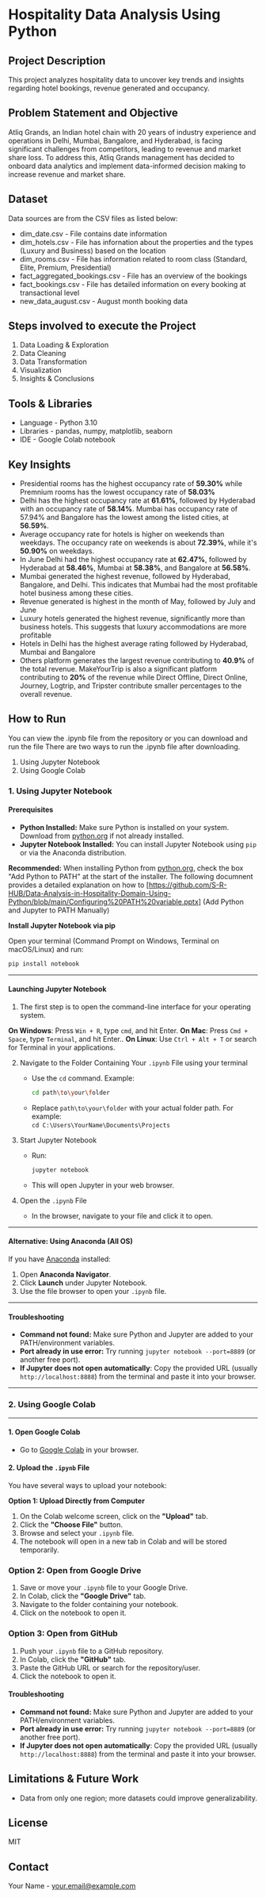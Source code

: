 # Hospitality Data Analysis Using Python

## Project Description
This project analyzes hospitality data to uncover key trends and insights regarding hotel bookings, revenue generated and occupancy.

## Problem Statement and Objective
Atliq Grands, an Indian hotel chain with 20 years of industry experience and operations in Delhi, Mumbai, Bangalore, and Hyderabad, is facing significant challenges from competitors, leading to revenue and market share loss. To address this, Atliq Grands management has decided to onboard data analytics and implement data-informed decision making to increase revenue and market share.

## Dataset
Data sources are from the CSV files as listed below:
- dim_date.csv - File contains date information
- dim_hotels.csv - File has infornation about the properties and the types (Luxury and Business) based on the location
- dim_rooms.csv - File has information related to room class (Standard, Elite, Premium, Presidential)
- fact_aggregated_bookings.csv - File has an overview of the bookings
- fact_bookings.csv - File has detailed information on every booking at transactional level
- new_data_august.csv - August month booking data

## Steps involved to execute the Project
1. Data Loading & Exploration
2. Data Cleaning
3. Data Transformation
4. Visualization
5. Insights & Conclusions

## Tools & Libraries
- Language - Python 3.10
- Libraries - pandas, numpy, matplotlib, seaborn
- IDE - Google Colab notebook

## Key Insights
- Presidential rooms has the highest occupancy rate of **59.30%** while Premnium rooms has the lowest occupancy rate of **58.03%**
- Delhi has the highest occupancy rate at **61.61%**, followed by Hyderabad with an occupancy rate of **58.14%**. Mumbai has occupancy rate of 57.94% and Bangalore has the lowest among the listed cities, at **56.59%**.
- Average occupancy rate for hotels is higher on weekends than weekdays. The occupancy rate on weekends is about **72.39%**, while it's **50.90%** on weekdays.
- In June Delhi had the highest occupancy rate at **62.47%**, followed by Hyderabad at **58.46%**, Mumbai at **58.38%**, and Bangalore at **56.58%**.
- Mumbai generated the highest revenue, followed by Hyderabad, Bangalore, and Delhi. This indicates that Mumbai had the most profitable hotel business among these cities.
- Revenue generated is highest in the month of May, followed by July and June
- Luxury hotels generated the highest revenue, significantly more than business hotels. This suggests that luxury accommodations are more profitable
- Hotels in Delhi has the highest average rating followed by Hyderabad, Mumbai and Bangalore
- Others platform generates the largest revenue contributing to **40.9%** of the total revenue. MakeYourTrip is also a significant platform contributing to **20%** of the revenue while Direct Offline, Direct Online, Journey, Logtrip, and Tripster contribute smaller percentages to the overall revenue.
  
## How to Run
You can view the .ipynb file from the repository or you can download and run the file
There are two ways to run the .ipynb file after downloading.
1. Using Jupyter Notebook
2. Using Google Colab
   
### **1. Using Jupyter Notebook**

#### Prerequisites

- **Python Installed:** Make sure Python is installed on your system. Download from [python.org](https://www.python.org/downloads/) if not already installed.
- **Jupyter Notebook Installed:** You can install Jupyter Notebook using `pip` or via the Anaconda distribution.

 **Recommended:** When installing Python from [python.org](https://www.python.org/), check the box "Add Python to PATH" at the start of the installer.
 The following documnent provides a detailed explanation on how to [https://github.com/S-R-HUB/Data-Analysis-in-Hospitality-Domain-Using-Python/blob/main/Configuring%20PATH%20variable.pptx] (Add Python and Jupyter to PATH Manually)

**Install Jupyter Notebook via pip**

Open your terminal (Command Prompt on Windows, Terminal on macOS/Linux) and run:

```bash
pip install notebook
```

---
#### **Launching Jupyter Notebook**

1. The first step is to open the command-line interface for your operating system.

**On Windows**: Press `Win + R`, type `cmd`, and hit Enter.
**On Mac**: Press `Cmd + Space`, type `Terminal`, and hit Enter..
**On Linux**: Use `Ctrl + Alt + T` or search for Terminal in your applications.

2. Navigate to the Folder Containing Your `.ipynb` File using your terminal
   - Use the `cd` command. Example:
     ```bash
     cd path\to\your\folder
     ```
   - Replace `path\to\your\folder` with your actual folder path. For example:  
     `cd C:\Users\YourName\Documents\Projects`

3. Start Jupyter Notebook
   - Run:
     ```bash
     jupyter notebook
     ```
   - This will open Jupyter in your web browser.

4. Open the `.ipynb` File
   - In the browser, navigate to your file and click it to open.

---

#### **Alternative: Using Anaconda (All OS)**

If you have [Anaconda](https://www.anaconda.com/products/distribution) installed:

1. Open **Anaconda Navigator**.
2. Click **Launch** under Jupyter Notebook.
3. Use the file browser to open your `.ipynb` file.

---

#### **Troubleshooting**

- **Command not found:** Make sure Python and Jupyter are added to your PATH/environment variables.
- **Port already in use error:** Try running `jupyter notebook --port=8889` (or another free port).
- **If Jupyter does not open automatically**: Copy the provided URL (usually `http://localhost:8888`) from the terminal and paste it into your browser.

---

### **2. Using Google Colab**

---

#### **1. Open Google Colab**
- Go to [Google Colab](https://colab.research.google.com/) in your browser.
  
#### **2. Upload the `.ipynb` File**
You have several ways to upload your notebook:

**Option 1: Upload Directly from Computer**
1. On the Colab welcome screen, click on the **"Upload"** tab.
2. Click the **"Choose File"** button.
3. Browse and select your `.ipynb` file.
4. The notebook will open in a new tab in Colab and will be stored temporarily.

### **Option 2: Open from Google Drive**
1. Save or move your `.ipynb` file to your Google Drive.
2. In Colab, click the **"Google Drive"** tab.
3. Navigate to the folder containing your notebook.
4. Click on the notebook to open it.

### **Option 3: Open from GitHub**
1. Push your `.ipynb` file to a GitHub repository.
2. In Colab, click the **"GitHub"** tab.
3. Paste the GitHub URL or search for the repository/user.
4. Click the notebook to open it.


#### **Troubleshooting**

- **Command not found:** Make sure Python and Jupyter are added to your PATH/environment variables.
- **Port already in use error:** Try running `jupyter notebook --port=8889` (or another free port).
- **If Jupyter does not open automatically**: Copy the provided URL (usually `http://localhost:8888`) from the terminal and paste it into your browser.


## Limitations & Future Work
- Data from only one region; more datasets could improve generalizability.

## License
MIT

## Contact
Your Name - your.email@example.com
